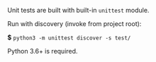 Unit tests are built with built-in `unittest` module.

Run with discovery (invoke from project root):

**$** `python3 -m unittest discover -s test/`

Python 3.6+ is required.
